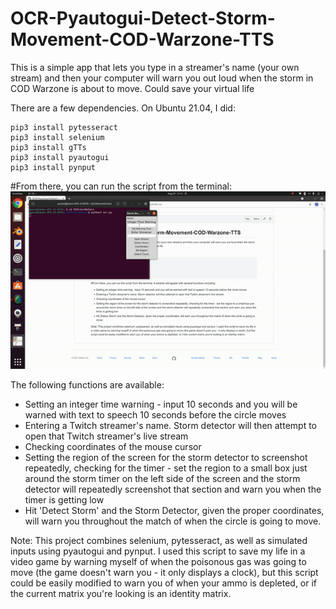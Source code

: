 # OCR-Pyautogui-Detect-Storm-Movement-COD-Warzone-TTS
This is a simple app that lets you type in a streamer's name (your own stream) and then your computer will warn you out loud when the storm in COD Warzone is about to move. Could save your virtual life

There are a few dependencies. On Ubuntu 21.04, I did:
```
pip3 install pytesseract
pip3 install selenium
pip3 install gTTs
pip3 install pyautogui
pip3 install pynput
```
#From there, you can run the script from the terminal: 
![alt-text](https://github.com/kelmensonj/OCR-Pyautogui-Detect-Storm-Movement-COD-Warzone-TTs/blob/main/ocr_gif_1.gif)

The following functions are available:
* Setting an integer time warning - input 10 seconds and you will be warned with text to speech 10 seconds before the circle moves
* Entering a Twitch streamer's name. Storm detector will then attempt to open that Twitch streamer's live stream
* Checking coordinates of the mouse cursor
* Setting the region of the screen for the storm detector to screenshot repeatedly, checking for the timer - set the region to a small box just around the storm timer on the left side of the screen and the storm detector will repeatedly screenshot that section and warn you when the timer is getting low
* Hit 'Detect Storm' and the Storm Detector, given the proper coordinates, will warn you throughout the match of when the circle is going to move. 

Note: This project combines selenium, pytesseract, as well as simulated inputs using pyautogui and pynput. I used this script to save my life in a video game by warning myself of when the poisonous gas was going to move (the game doesn't warn you - it only displays a clock), but this script could be easily modified to warn you of when your ammo is depleted, or if the current matrix you're looking is an identity matrix. 

